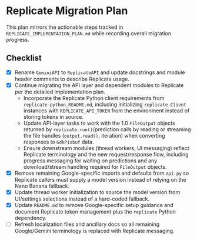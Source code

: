 # Replicate Migration Plan

This plan mirrors the actionable steps tracked in `REPLICATE_IMPLEMENTATION_PLAN.md` while recording overall migration progress.

## Checklist
- [x] Rename `GeminiAPI` to `ReplicateAPI` and update docstrings and module header comments to describe Replicate usage.
- [x] Continue migrating the API layer and dependent modules to Replicate per the detailed implementation plan.
  - Incorporate the Replicate Python client requirements from `replicate-python_README.md`, including initializing `replicate.Client` instances with `REPLICATE_API_TOKEN` from the environment instead of storing tokens in source.
  - Update API-layer tasks to work with the 1.0 `FileOutput` objects returned by `replicate.run()`/prediction calls by reading or streaming the file handles (`output.read()`, iteration) when converting responses to `GdkPixbuf` data.
  - Ensure downstream modules (thread workers, UI messaging) reflect Replicate terminology and the new request/response flow, including progress messaging for waiting on predictions and any download/stream handling required for `FileOutput` objects.
- [x] Remove remaining Google-specific imports and defaults from `api.py` so Replicate callers must supply a model version instead of relying on the Nano Banana fallback.
- [x] Update thread worker initialization to source the model version from UI/settings selections instead of a hard-coded fallback.
- [x] Update `README.md` to remove Google-specific setup guidance and document Replicate token management plus the `replicate` Python dependency.
- [ ] Refresh localization files and ancillary docs so all remaining Google/Gemini terminology is replaced with Replicate messaging.
